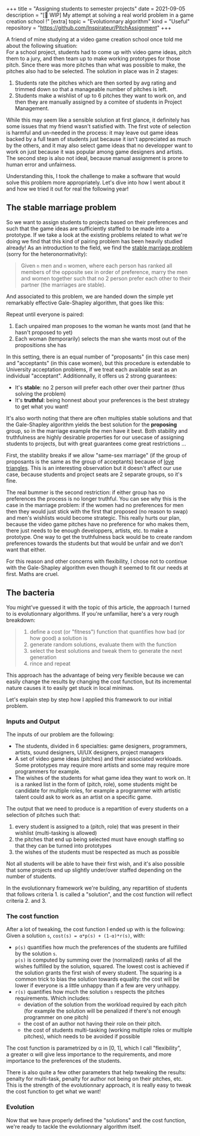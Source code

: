 +++
title = "Assigning students to semester projects"
date = 2021-09-05
description = "[🚧 WIP] My attempt at solving a real world problem in a game creation school !"
[extra]
topic = "Evolutionnary algorithm"
kind = "Useful"
repository = "https://github.com/Inspirateur/PitchAssignment"
+++

A friend of mine studying at a video game creation school once told me about the following situation:  
For a school project, students had to come up with video game ideas, pitch them to a jury, and then team up to make working prototypes for those pitch. Since there was more pitches than what was possible to make, the pitches also had to be selected. The solution in place was in 2 stages: 
  1. Students rate the pitches which are then sorted by avg rating and trimmed down so that a manageable number of pitches is left.
  2. Students make a wishlist of up to 6 pitches they want to work on, and then they are manually assigned by a comitee of students in Project Management. 

While this may seem like a sensible solution at first glance, it definitely has some issues that my friend wasn't satisfied with. The first vote of selection is harmful and un-needed in the process: it may leave out game ideas backed by a full team of students just because it isn't appreciated as much by the others, and it may also select game ideas that no developper want to work on just because it was popular among game designers and artists. 
The second step is also not ideal, because manual assignment is prone to human error and unfairness.

Understanding this, I took the challenge to make a software that would solve this problem more appropriately. Let's dive into how I went about it and how we tried it out for real the following year!

## The stable marriage problem
So we want to assign students to projects based on their preferences and such that the game ideas are sufficiently staffed to be made into a prototype.
If we take a look at the existing problems related to what we're doing we find that this kind of pairing problem has been heavily studied already! As an introduction to the field, we find the [stable marriage problem](https://en.wikipedia.org/wiki/Stable_marriage_problem) (sorry for the heteronormativity):
> Given `n` men and `n` women, where each person has ranked all members of the opposite sex in order of preference, marry the men and women together such that no 2 person prefer each other to their partner (the marriages are stable).

And associated to this problem, we are handed down the simple yet remarkably effective Gale-Shapley algorithm, that goes like this:

Repeat until everyone is paired:
1. Each unpaired man proposes to the woman he wants most (and that he hasn't proposed to yet)
2. Each woman (temporarily) selects the man she wants most out of the propositions she has

In this setting, there is an equal number of "proposants" (in this case men) and "acceptants" (in this case women), but this procedure is extendable to University acceptation problems, if we treat each available seat as an individual "acceptant". Additionnally, it offers us 2 strong guarantees:
- It's **stable**: no 2 person will prefer each other over their partner (thus solving the problem)
- It's **truthful**: being honnest about your preferences is the best strategy to get what you want! 

It's also worth noting that there are often multiples stable solutions and that the Gale-Shapley algorithm yields the best solution for the **proposing** group, so in the marriage example the men have it best. 
Both stability and truthfulness are highly desirable properties for our usecase of assigning students to projects, but with great guarantees come great restrictions ...

First, the stability breaks if we allow "same-sex marriage" (if the group of proposants is the same as the group of acceptants) because of [love triangles](https://en.wikipedia.org/wiki/Stable_roommates_problem#Solution). This is an interesting observation but it doesn't affect our use case, because students and project seats are 2 separate groups, so it's fine. 

The real bummer is the second restriction: if either group has no preferences the process is no longer truthful. You can see why this is the case in the marriage problem: if the women had no preferences for men then they would just stick with the first that proposed (no reason to swap) and men's wishlists would become strategic. This really hurts our plan, because the video game pitches have no preference for who makes them, there just needs to be enough developpers, artists, etc. to make a prototype. One way to get the truthfulness back would be to create random preferences towards the students but that would be unfair and we don't want that either.

For this reason and other concerns with flexibility, I chose not to continue with the Gale-Shapley algorithm even though it seemed to fit our needs at first. Maths are cruel.

## The bacteria
You might've guessed it with the topic of this article, the approach I turned to is evolutionnary algorithms. If you're unfamiliar, here's a very rough breakdown:

> 1. define a cost (or "fitness") function that quantifies how bad (or how good) a solution is
> 2. generate random solutions, evaluate them with the function
> 3. select the best solutions and tweak them to generate the next generation
> 4. rince and repeat

This approach has the advantage of being very flexible because we can easily change the results by changing the cost function, but its incremental nature causes it to easily get stuck in local minimas. 

Let's explain step by step how I applied this framework to our initial problem.

### Inputs and Output
The inputs of our problem are the following:
- The students, divided in 6 specialties: game designers, programmers, artists, sound designers, UI/UX designers, project managers
- A set of video game ideas (pitches) and their associated workloads. Some prototypes may require more artists and some may require more programmers for example.
- The wishes of the students for what game idea they want to work on. It is a ranked list in the form of (pitch, role), some students might be candidate for multiple roles, for example a programmer with artistic talent could ask to work as an artist on a specific game.

The output that we need to produce is a repartition of every students on a selection of pitches such that:
1. every student is assigned to a (pitch, role) that was present in their wishlist (multi-tasking is allowed)
2. the pitches that end up being selected must have enough staffing so that they can be turned into prototypes
3. the wishes of the students must be respected as much as possible

Not all students will be able to have their first wish, and it's also possible that some projects end up slightly under/over staffed depending on the number of students.

In the evolutionnary framework we're building, any repartition of students that follows criteria 1. is called a "solution", and the cost function will reflect criteria 2. and 3.  

### The cost function
After a lot of tweaking, the cost function I ended up with is the following:  
Given a solution `s`, `cost(s) = α*p(s) + (1-α)*r(s)`, with:
- `p(s)` quantifies how much the preferences of the students are fulfilled by the solution `s`.  
  `p(s)` is computed by summing over the (normalized) ranks of all the wishes fulfilled by the solution, squared. The lowest cost is achieved if the solution grants the first wish of every student. The squaring is a common trick to bias the solution towards equality: the cost will be lower if everyone is a little unhappy than if a few are very unhappy. 
- `r(s)` quantifies how much the solution `s` respects the pitches requirements. Which includes:
  - deviation of the solution from the workload required by each pitch  
    (for example the solution will be penalized if there's not enough programmer on one pitch)
  - the cost of an author not having their role on their pitch.
  - the cost of students multi-tasking (working multiple roles or multiple pitches), which needs to be avoided if possible

The cost function is parametrized by α in [0, 1], which I call "flexibility",  
a greater α will give less importance to the requirements, 
and more importance to the preferences of the students.

There is also quite a few other parameters that help tweaking the results: penalty for multi-task, penalty for author not being on their pitches, etc. This is the strength of the evolutionnary approach, it is really easy to tweak the cost function to get what we want!

### Evolution
Now that we have properly defined the "solutions" and the cost function, we're ready to tackle the evolutionnary algorithm itself.